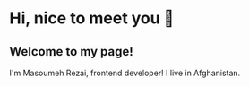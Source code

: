 #  Hi, nice to meet you 👋 
## Welcome to my page! <br>
I'm Masoumeh Rezai, frontend developer! I live in Afghanistan.


 

<!--
**MahsumaRezai/MahsumaRezai** is a ✨ _special_ ✨ repository because its `README.md` (this file) appears on your GitHub profile.

Here are some ideas to get you started:

- 🔭 I’m currently working on ...
- 🌱 I’m currently learning ...
- 👯 I’m looking to collaborate on ...
- 🤔 I’m looking for help with ...
- 💬 Ask me about ...
- 📫 How to reach me: ...
- 😄 Pronouns: ...
- ⚡ Fun fact: ...
-->
